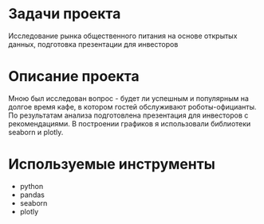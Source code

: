 # Задачи проекта
Исследование рынка общественного питания на основе открытых данных, подготовка презентации для инвесторов
# Описание проекта
Мною был исследован вопрос - будет ли успешным и популярным на долгое время кафе, в котором гостей обслуживают роботы-официанты. По результатам анализа подготовлена презентация для инвесторов с рекомендациями. В построении графиков я использовали библиотеки seaborn и plotly. 
# Используемые инструменты
- python
- pandas
- seaborn
- plotly

